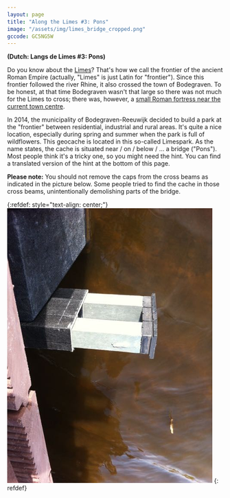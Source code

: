 ```yaml
---
layout: page
title: "Along the Limes #3: Pons"
image: "/assets/img/limes_bridge_cropped.png"
gccode: GC5NG5W
---
```


**(Dutch: Langs de Limes #3: Pons)**

Do you know about the [Limes][wiki limes]? That's how we call the frontier of the ancient Roman Empire (actually, "Limes" is just Latin for "frontier").
Since this frontier followed the river Rhine, it also crossed the town of Bodegraven. To be honest, at that time Bodegraven wasn't that large so there was not much for the Limes to cross; there was, however, a [small Roman fortress near the current town centre][wiki bodegraven].

In 2014, the municipality of Bodegraven-Reeuwijk decided to build a park at the "frontier" between residential, industrial and rural areas.  It's quite a nice location, especially during spring and summer when the park is full of wildflowers. This geocache is located in this so-called Limespark. As the name states, the cache is situated near / on / below / ... a bridge ("Pons"). Most people think it's a tricky one, so you might need the hint. You can find a translated version of the hint at the bottom of this page. 

**Please note:** You should not remove the caps from the cross beams as indicated in the picture below. Some people tried to find the cache in those cross beams, unintentionally demolishing parts of the bridge.

{:refdef: style="text-align: center;"}
![not here](/assets/img/pons_not_here.jpg)
{: refdef}

[wiki limes]: https://en.wikipedia.org/wiki/Limes
[wiki bodegraven]: https://en.wikipedia.org/wiki/Bodegraven#History